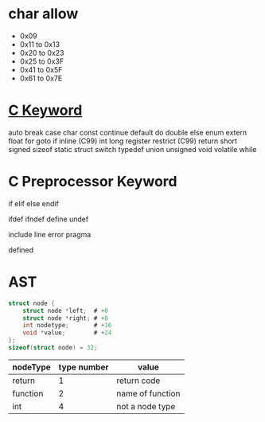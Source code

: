 # char allow

- 0x09
- 0x11 to 0x13
- 0x20 to 0x23
- 0x25 to 0x3F
- 0x41 to 0x5F
- 0x61 to 0x7E

# [C Keyword](https://en.cppreference.com/w/c/keyword)

auto
break
case
char
const
continue
default
do
double
else
enum
extern
float
for
goto
if
inline (C99)
int
long
register
restrict (C99)
return
short
signed
sizeof
static
struct
switch
typedef
union
unsigned
void
volatile
while

# C Preprocessor Keyword

if
elif
else
endif

ifdef
ifndef
define
undef

include
line
error
pragma

defined

# AST

```c
struct node {
    struct node *left;  # +0
    struct node *right; # +8
    int nodetype;       # +16
    void *value;        # +24
};
sizeof(struct node) = 32;
```

| nodeType | type number | value            |
| -------- | ----------- | ---------------- |
| return   | 1           | return code      |
| function | 2           | name of function |
| int      | 4           | not a node type  |
